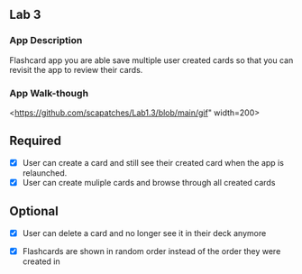 ## Lab 3

### App Description
Flashcard app you are able save multiple user created cards so that you can revisit the app to review their cards.

### App Walk-though

<https://github.com/scapatches/Lab1.3/blob/main/gif" width=200><br>

## Required
- [x] User can create a card and still see their created card when the app is relaunched.
- [x] User can create muliple cards and browse through all created cards

## Optional
- [x] User can delete a card and no longer see it in their deck anymore
- [x] Flashcards are shown in random order instead of the order they were created in

